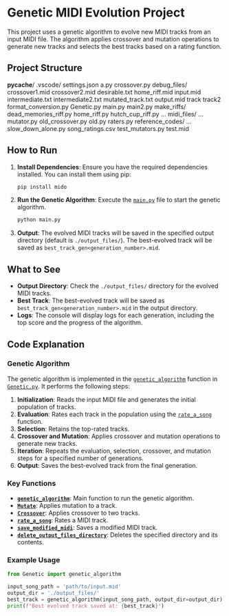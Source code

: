 # Genetic MIDI Evolution Project

This project uses a genetic algorithm to evolve new MIDI tracks from an input MIDI file. The algorithm applies crossover and mutation operations to generate new tracks and selects the best tracks based on a rating function.

## Project Structure
__pycache__/
.vscode/
    settings.json
a.py
crossover.py
debug_files/
    crossover1.mid
    crossover2.mid
    desirable.txt
    home_riff.mid
    input.mid
    intermediate.txt
    intermediate2.txt
    mutated_track.txt
    output.mid
    track
    track2
format_conversion.py
Genetic.py
main.py
main2.py
make_riffs/
    dead_memories_riff.py
    home_riff.py
    hutch_cup_riff.py
    ...
midi_files/
    ...
mutator.py
old_crossover.py
old.py
raters.py
reference_codes/
    ...
slow_down_alone.py
song_ratings.csv
test_mutators.py
test.mid

## How to Run

1. **Install Dependencies**: Ensure you have the required dependencies installed. You can install them using pip:
    ```sh
    pip install mido
    ```

2. **Run the Genetic Algorithm**: Execute the [`main.py`](main.py) file to start the genetic algorithm.
    ```sh
    python main.py
    ```

3. **Output**: The evolved MIDI tracks will be saved in the specified output directory (default is `./output_files/`). The best-evolved track will be saved as `best_track_gen<generation_number>.mid`.

## What to See

- **Output Directory**: Check the `./output_files/` directory for the evolved MIDI tracks.
- **Best Track**: The best-evolved track will be saved as `best_track_gen<generation_number>.mid` in the output directory.
- **Logs**: The console will display logs for each generation, including the top score and the progress of the algorithm.

## Code Explanation

### Genetic Algorithm

The genetic algorithm is implemented in the [`genetic_algorithm`](Genetic.py) function in [`Genetic.py`](Genetic.py). It performs the following steps:

1. **Initialization**: Reads the input MIDI file and generates the initial population of tracks.
2. **Evaluation**: Rates each track in the population using the [`rate_a_song`](Genetic.py) function.
3. **Selection**: Retains the top-rated tracks.
4. **Crossover and Mutation**: Applies crossover and mutation operations to generate new tracks.
5. **Iteration**: Repeats the evaluation, selection, crossover, and mutation steps for a specified number of generations.
6. **Output**: Saves the best-evolved track from the final generation.

### Key Functions

- **[`genetic_algorithm`](Genetic.py)**: Main function to run the genetic algorithm.
- **[`Mutate`](Genetic.py)**: Applies mutation to a track.
- **[`Crossover`](Genetic.py)**: Applies crossover to two tracks.
- **[`rate_a_song`](Genetic.py)**: Rates a MIDI track.
- **[`save_modified_midi`](Genetic.py)**: Saves a modified MIDI track.
- **[`delete_output_files_directory`](Genetic.py)**: Deletes the specified directory and its contents.

### Example Usage

```python
from Genetic import genetic_algorithm

input_song_path = 'path/to/input.mid'
output_dir = './output_files/'
best_track = genetic_algorithm(input_song_path, output_dir=output_dir)
print(f"Best evolved track saved at: {best_track}")
